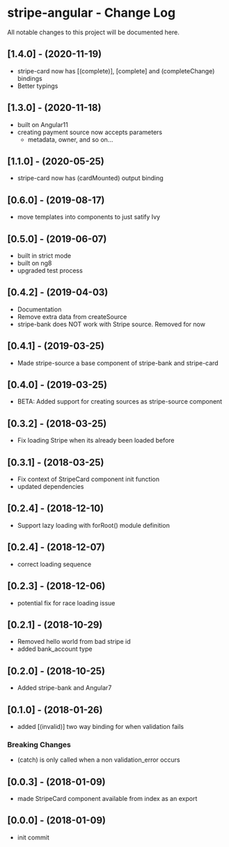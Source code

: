 # stripe-angular - Change Log
All notable changes to this project will be documented here.

## [1.4.0] - (2020-11-19)
- stripe-card now has [(complete)], [complete] and (completeChange) bindings
- Better typings

## [1.3.0] - (2020-11-18)
- built on Angular11
- creating payment source now accepts parameters
  - metadata, owner, and so on...

## [1.1.0] - (2020-05-25)
- stripe-card now has (cardMounted) output binding

## [0.6.0] - (2019-08-17)
- move templates into components to just satify Ivy

## [0.5.0] - (2019-06-07)
- built in strict mode
- built on ng8
- upgraded test process

## [0.4.2] - (2019-04-03)
- Documentation
- Remove extra data from createSource
- stripe-bank does NOT work with Stripe source. Removed for now

## [0.4.1] - (2019-03-25)
- Made stripe-source a base component of stripe-bank and stripe-card

## [0.4.0] - (2019-03-25)
- BETA: Added support for creating sources as stripe-source component

## [0.3.2] - (2018-03-25)
- Fix loading Stripe when its already been loaded before

## [0.3.1] - (2018-03-25)
- Fix context of StripeCard component init function
- updated dependencies

## [0.2.4] - (2018-12-10)
- Support lazy loading with forRoot() module definition

## [0.2.4] - (2018-12-07)
- correct loading sequence

## [0.2.3] - (2018-12-06)
- potential fix for race loading issue

## [0.2.1] - (2018-10-29)
- Removed hello world from bad stripe id
- added bank_account type

## [0.2.0] - (2018-10-25)
- Added stripe-bank and Angular7

## [0.1.0] - (2018-01-26)
- added [(invalid)] two way binding for when validation fails
### Breaking Changes
- (catch) is only called when a non validation_error occurs

## [0.0.3] - (2018-01-09)
- made StripeCard component available from index as an export

## [0.0.0] - (2018-01-09)
- init commit